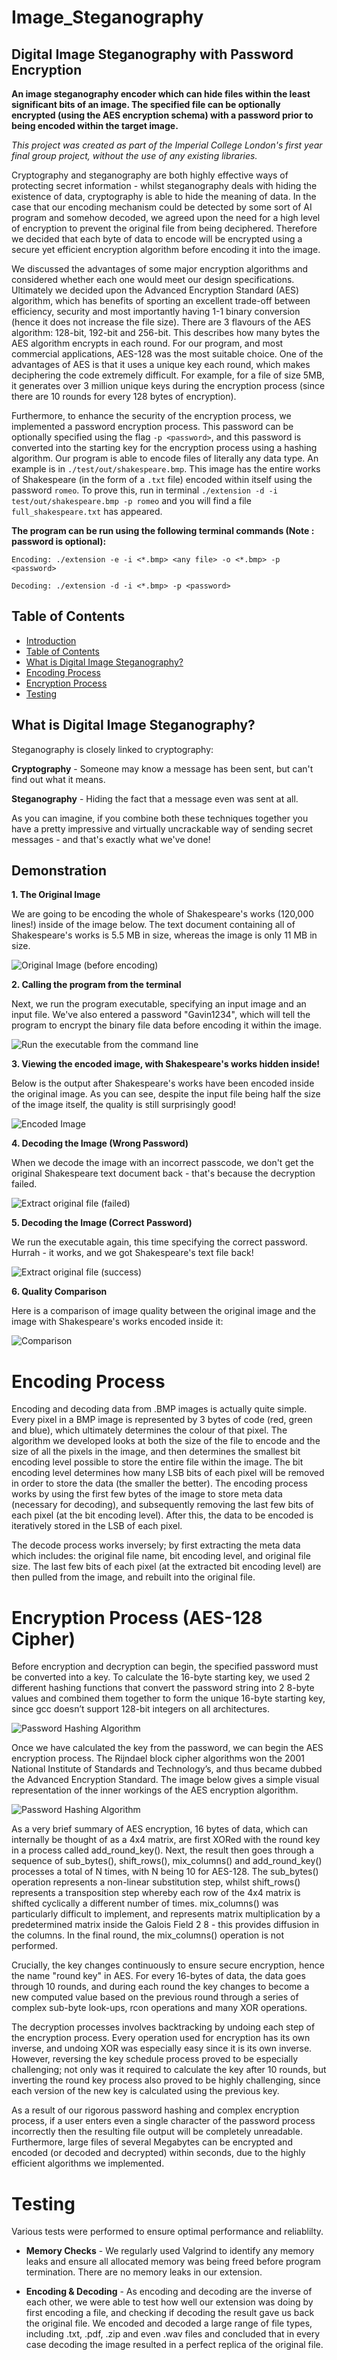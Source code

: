 # <a name="introduction"></a>Image_Steganography
## Digital Image Steganography with Password Encryption

**An image steganography encoder which can hide files within the least significant bits of an image. The specified file can be optionally encrypted (using the AES encryption schema) with a password prior to being encoded within the target image.**

*This project was created as part of the Imperial College London's first year final group project, without the use of any existing libraries.*

Cryptography and steganography are both highly effective ways of protecting secret information - whilst steganography deals with hiding the existence of data, cryptography is able to hide the meaning of data. In the case that our encoding mechanism could be detected by some sort of AI program and somehow decoded, we agreed upon the need for a high level of encryption to prevent the original file from being deciphered. Therefore we decided that each byte of data to encode will be encrypted using a secure yet efficient encryption algorithm before encoding it into the image.

We discussed the advantages of some major encryption algorithms and considered whether each one would meet our design specifications. Ultimately we decided upon the Advanced Encryption Standard (AES) algorithm, which has benefits of sporting an excellent trade-off between efficiency, security and most importantly having 1-1 binary conversion (hence it does not increase the file size). There are 3 flavours of the AES algorithm: 128-bit, 192-bit and 256-bit. This describes how many bytes the AES algorithm encrypts in each round. For our program, and most commercial applications, AES-128 was the most suitable choice. One of the advantages of AES is that it uses a unique key each round, which makes deciphering the code extremely difficult. For example, for a file of size 5MB, it generates over 3 million unique keys during the encryption process (since there are 10 rounds for every 128 bytes of encryption).

Furthermore, to enhance the security of the encryption process, we implemented a password encryption process. This password can be optionally specified using the flag `-p <password>`, and this password is converted into the starting key for the encryption process using a hashing algorithm. Our program is able to encode files of literally any data type. An example is in `./test/out/shakespeare.bmp`. This image has the entire works of Shakespeare (in the form of a `.txt` file) encoded within itself using the password `romeo`. To prove this, run in terminal `./extension -d -i test/out/shakespeare.bmp -p romeo` and you will find a file `full_shakespeare.txt` has appeared.

**The program can be run using the following terminal commands (Note : password is optional):**

`Encoding: ./extension -e -i <*.bmp> <any file> -o <*.bmp> -p <password>`

`Decoding: ./extension -d -i <*.bmp> -p <password>`

## <a name="contents"></a>Table of Contents

<!--ts-->
   * [Introduction](#introduction)
   * [Table of Contents](#contents)
   * [What is Digital Image Steganography?](#whatis)
   * [Encoding Process](#encoding)
   * [Encryption Process](#encryption)
   * [Testing](#Testing)   
<!--te-->

## <a name="whatis"></a>What is Digital Image Steganography?

Steganography is closely linked to cryptography:

**Cryptography** - Someone may know a message has been sent, but can't find out what it means.

**Steganography** - Hiding the fact that a message even was sent at all.

As you can imagine, if you combine both these techniques together you have a pretty impressive and virtually uncrackable way of sending secret messages - and that's exactly what we've done!

## <a name="demo"></a>Demonstration

**1. The Original Image**

We are going to be encoding the whole of Shakespeare's works (120,000 lines!) inside of the image below. The text document containing all of Shakespeare's works is 5.5 MB in size, whereas the image is only 11 MB in size.

![Original Image (before encoding)](/images/original_image.JPG)

**2. Calling the program from the terminal**

Next, we run the program executable, specifying an input image and an input file. We've also entered a password "Gavin1234", which will tell the program to encrypt the binary file data before encoding it within the image.

![Run the executable from the command line](/images/1.JPG)

**3. Viewing the encoded image, with Shakespeare's works hidden inside!**

Below is the output after Shakespeare's works have been encoded inside the original image. As you can see, despite the input file being half the size of the image itself, the quality is still surprisingly good!

![Encoded Image](/images/encoded_image.JPG)

**4. Decoding the Image (Wrong Password)**

When we decode the image with an incorrect passcode, we don't get the original Shakespeare text document back - that's because the decryption failed.

![Extract original file (failed)](/images/incorrect_password.JPG)

**5. Decoding the Image (Correct Password)**

We run the executable again, this time specifying the correct password. Hurrah - it works, and we got Shakespeare's text file back!

![Extract original file (success)](/images/correct_password.JPG)

**6. Quality Comparison**

Here is a comparison of image quality between the original image and the image with Shakespeare's works encoded inside it:

![Comparison](/images/comparison.jpg)

# <a name="encoding"></a>Encoding Process

Encoding and decoding data from .BMP images is actually quite simple. Every pixel in a BMP image is represented by 3 bytes of code (red, green and blue), which ultimately determines the colour of that pixel. The algorithm we developed looks at both the size of the file to encode and the size of all the pixels in the image, and then determines the smallest bit encoding level possible to store the entire file within the image. The bit encoding level determines how many LSB bits of each pixel will be removed in order to store the data (the smaller the better). The encoding process works by using the first few bytes of the image to store meta data (necessary for decoding), and subsequently removing the last few bits of each pixel (at the bit encoding level). After this, the data to be encoded is iteratively stored in the LSB of each pixel.

The decode process works inversely; by first extracting the meta data which includes: the original file name, bit encoding level, and original file size. The last few bits of each pixel (at the extracted bit encoding level) are then pulled from the image, and rebuilt into the original file.

# <a name="encryption"></a>Encryption Process (AES-128 Cipher)

Before encryption and decryption can begin, the specified password must be converted into a key. To calculate the 16-byte starting key, we used 2 different hashing functions that convert the password string into 2 8-byte values and combined them together to form the unique 16-byte starting key, since gcc doesn’t support 128-bit integers on all architectures.

![Password Hashing Algorithm](/images/password.JPG)

Once we have calculated the key from the password, we can begin the AES encryption process. The Rijndael block cipher algorithms won the 2001 National Institute of Standards and Technology’s, and thus became dubbed the Advanced Encryption Standard. The image below gives a simple visual representation of the inner workings of the AES encryption algorithm.

![Password Hashing Algorithm](/images/aes.JPG)

As a very brief summary of AES encryption, 16 bytes of data, which can internally be thought of as a 4x4 matrix, are first XORed with the round key in a process called add_round_key(). Next, the result then goes through a sequence of sub_bytes(), shift_rows(), mix_columns() and add_round_key() processes a total of N times, with N being 10 for AES-128. The sub_bytes() operation represents a non-linear substitution step, whilst shift_rows() represents a transposition step whereby each row of the 4x4 matrix is shifted cyclically a different number of times. mix_columns() was particularly difficult to implement, and represents matrix multiplication by a predetermined matrix inside the Galois Field 2 8 - this provides diffusion in the columns. In the final round, the mix_columns() operation is not performed.

Crucially, the key changes continuously to ensure secure encryption, hence the name "round key" in AES. For every 16-bytes of data, the data goes through 10 rounds, and during each round the key changes to become a new computed value based on the previous round through a series of complex sub-byte look-ups, rcon operations and many XOR operations.

The decryption processes involves backtracking by undoing each step of the encryption process. Every operation used for encryption has its own inverse, and undoing XOR was especially easy since it is its own inverse. However, reversing the key schedule process proved to be especially challenging; not only was it required to calculate the key after 10 rounds, but inverting the round key process also proved to be highly challenging, since each version of the new key is calculated using the previous key.

As a result of our rigorous password hashing and complex encryption process, if a user enters even a single character of the password process incorrectly then the resulting file output will be completely unreadable. Furthermore, large files of several Megabytes can be encrypted and encoded (or decoded and decrypted) within seconds, due to the highly efficient algorithms we implemented.

# <a name="testing"></a>Testing

Various tests were performed to ensure optimal performance and reliablilty.

- **Memory Checks** - We regularly used Valgrind to identify any memory leaks and ensure all allocated memory was being freed before program termination. There are no memory leaks in our extension.

- **Encoding & Decoding** - As encoding and decoding are the inverse of each other, we were able to test how well our extension was doing by first encoding a file, and checking if decoding the result gave us back the original file. We encoded and decoded a large range of file types, including .txt, .pdf, .zip and even .wav files and concluded that in every case decoding the image resulted in a perfect replica of the original file.
